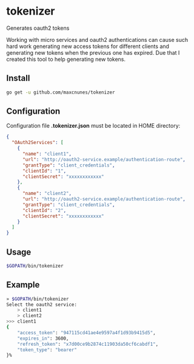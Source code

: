 # tokenizer

Generates oauth2 tokens

Working with micro services and oauth2 authentications can cause such hard work generating new access tokens for different clients and generating new tokens when the previous one has expired. Due that I created this tool to help generating new tokens.

## Install

```bash
go get -u github.com/maxcnunes/tokenizer
```

## Configuration

Configuration file **.tokenizer.json** must be located in HOME directory:

```json
{
  "OAuth2Services": [
    {
      "name": "client1",
      "url": "http://oauth2-service.example/authentication-route",
      "grantType": "client_credentials",
      "clientId": "1",
      "clientSecret": "xxxxxxxxxxxx"
    },
    {
      "name": "client2",
      "url": "http://oauth2-service.example/authentication-route",
      "grantType": "client_credentials",
      "clientId": "2",
      "clientSecret": "xxxxxxxxxxxx"
    }
  ]
}
```

## Usage

```bash
$GOPATH/bin/tokenizer
```

## Example

```bash
» $GOPATH/bin/tokenizer
Select the oauth2 service:
    > client1
    > client2
>>> client1
{
    "access_token": "947115cd41ae4e9597a4f1d93b9415d5",
    "expires_in": 3600,
    "refresh_token": "x7d00ce9b2874c11903da50cf6cabdf1",
    "token_type": "bearer"
}%
```
